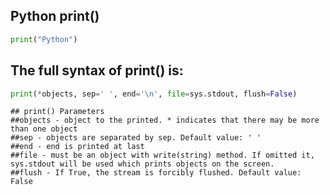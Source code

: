 ## Python print()

```python
print("Python")
```

## The full syntax of print() is:

```python
print(*objects, sep=' ', end='\n', file=sys.stdout, flush=False)
```

```  
## print() Parameters
##objects - object to the printed. * indicates that there may be more than one object
##sep - objects are separated by sep. Default value: ' '
##end - end is printed at last
##file - must be an object with write(string) method. If omitted it, sys.stdout will be used which prints objects on the screen.
##flush - If True, the stream is forcibly flushed. Default value: False
```
